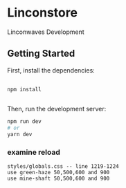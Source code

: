 # Linconstore 
 
Linconwaves Development 
 
## Getting Started 
 
First, install the dependencies: 
 
```bash 
 
npm install 
 
``` 
 
Then, run the development server: 
 
```bash 
npm run dev 
# or 
yarn dev 
``` 
 
### examine reload 
 
```text 
styles/globals.css -- line 1219-1224 
use green-haze 50,500,600 and 900 
use mine-shaft 50,500,600 and 900 
``` 
 
 
 
 
 
 
 
 
 
 
 
 
 
 
 
 
 
 
 
 
 
 
 
 
 
 
 
 
 
 
 
 
 
 
 
 
 
 
 
 
 
 
 
 
 
 
 
 
 
 
 
 
 
 
 
 
 
 
 
 
 
 
 
 
 
 
 
 
 
 
 
 
 
 

